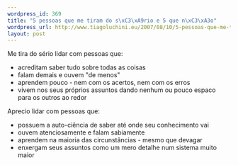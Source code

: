 ```yaml
--- 
wordpress_id: 369
title: "5 pessoas que me tiram do s\xC3\xA9rio e 5 que n\xC3\xA3o"
wordpress_url: http://www.tiagoluchini.eu/2007/08/10/5-pessoas-que-me-tiram-do-serio-e-5-que-nao/
layout: post
---
```

Me tira do sério lidar com pessoas que:

- acreditam saber tudo sobre todas as coisas
- falam demais e ouvem "de menos"
- aprendem pouco - nem com os acertos, nem com os erros
- vivem nos seus próprios assuntos dando nenhum ou pouco espaco para os outros ao redor

Aprecio lidar com pessoas que:

- possuem a auto-ciência de saber até onde seu conhecimento vai
- ouvem atenciosamente e falam sabiamente
- aprendem na maioria das circunstâncias - mesmo que devagar
- enxergam seus assuntos como um mero detalhe num sistema muito maior

